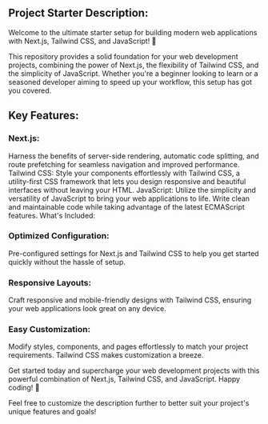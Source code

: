 ## Project Starter Description:

Welcome to the ultimate starter setup for building modern web applications with Next.js, Tailwind CSS, and JavaScript! 🚀

This repository provides a solid foundation for your web development projects, combining the power of Next.js, the flexibility of Tailwind CSS, and the simplicity of JavaScript. Whether you're a beginner looking to learn or a seasoned developer aiming to speed up your workflow, this setup has got you covered.

## Key Features:

### Next.js:
Harness the benefits of server-side rendering, automatic code splitting, and route prefetching for seamless navigation and improved performance.
Tailwind CSS: Style your components effortlessly with Tailwind CSS, a utility-first CSS framework that lets you design responsive and beautiful interfaces without leaving your HTML.
JavaScript: Utilize the simplicity and versatility of JavaScript to bring your web applications to life. Write clean and maintainable code while taking advantage of the latest ECMAScript features.
What's Included:

### Optimized Configuration:
 Pre-configured settings for Next.js and Tailwind CSS to help you get started quickly without the hassle of setup.

### Responsive Layouts:
 Craft responsive and mobile-friendly designs with Tailwind CSS, ensuring your web applications look great on any device.

### Easy Customization:
 Modify styles, components, and pages effortlessly to match your project requirements. Tailwind CSS makes customization a breeze.

Get started today and supercharge your web development projects with this powerful combination of Next.js, Tailwind CSS, and JavaScript. Happy coding! 🎉

Feel free to customize the description further to better suit your project's unique features and goals!